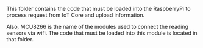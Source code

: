 This folder contains the code that must be loaded into the RaspberryPi to process request from IoT Core and upload information.

Also, MCU8266 is the name of the modules used to connect the reading sensors via wifi. The code that must be loaded into this module is located in that folder.


